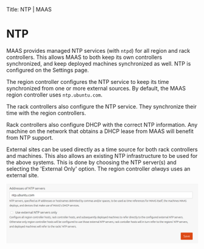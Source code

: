 Title: NTP | MAAS


# NTP

MAAS provides managed NTP services (with `ntpd`) for all region and rack
controllers. This allows MAAS to both keep its own controllers synchronized,
and keep deployed machines synchronized as well. NTP is configured on the
Settings page.

The region controller configures the NTP service to keep its time synchronized
from one or more external sources. By default, the MAAS region controller uses
`ntp.ubuntu.com`.

The rack controllers also configure the NTP service. They synchronize their
time with the region controllers.

Rack controllers also configure DHCP with the correct NTP information. Any
machine on the network that obtains a DHCP lease from MAAS will benefit from
NTP support.

External sites can be used directly as a time source for both rack controllers
and machines. This also allows an existing NTP infrastructure to be used for
the above systems. This is done by choosing the NTP server(s) and selecting the
'External Only' option. The region controller *always* uses an external site.

![NTP configuration](../media/installconfig-ntp__settings.png)
